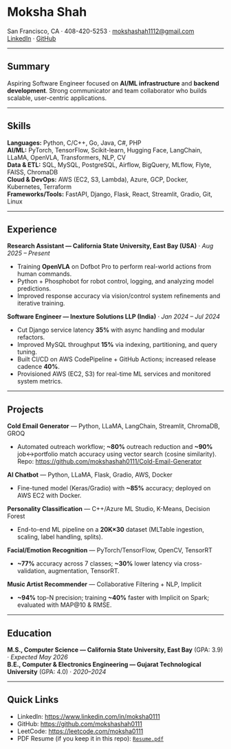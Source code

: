 # Moksha Shah

San Francisco, CA · 408-420-5253 · mokshashah1112@gmail.com  
[LinkedIn](https://www.linkedin.com/in/moksha0111) · [GitHub](https://github.com/mokshashah0111)

---

## Summary
Aspiring Software Engineer focused on **AI/ML infrastructure** and **backend development**. Strong communicator and team collaborator who builds scalable, user-centric applications.

---

## Skills
**Languages:** Python, C/C++, Go, Java, C#, PHP  
**AI/ML:** PyTorch, TensorFlow, Scikit-learn, Hugging Face, LangChain, LLaMA, OpenVLA, Transformers, NLP, CV  
**Data & ETL:** SQL, MySQL, PostgreSQL, Airflow, BigQuery, MLflow, Flyte, FAISS, ChromaDB  
**Cloud & DevOps:** AWS (EC2, S3, Lambda), Azure, GCP, Docker, Kubernetes, Terraform  
**Frameworks/Tools:** FastAPI, Django, Flask, React, Streamlit, Gradio, Git, Linux

---

## Experience
**Research Assistant — California State University, East Bay (USA)** · *Aug 2025 – Present*  
- Training **OpenVLA** on Dofbot Pro to perform real-world actions from human commands.  
- Python + Phosphobot for robot control, logging, and analyzing model predictions.  
- Improved response accuracy via vision/control system refinements and iterative training.

**Software Engineer — Inexture Solutions LLP (India)** · *Jan 2024 – Jul 2024*  
- Cut Django service latency **35%** with async handling and modular refactors.  
- Improved MySQL throughput **15%** via indexing, partitioning, and query tuning.  
- Built CI/CD on AWS CodePipeline + GitHub Actions; increased release cadence **40%**.  
- Provisioned AWS (EC2, S3) for real-time ML services and monitored system metrics.

---

## Projects
**Cold Email Generator** — Python, LLaMA, LangChain, Streamlit, ChromaDB, GROQ  
- Automated outreach workflow; **~80%** outreach reduction and **~90%** job↔portfolio match accuracy using vector search (cosine similarity).  
Repo: https://github.com/mokshashah0111/Cold-Email-Generator

**AI Chatbot** — Python, LLaMA, Flask, Gradio, AWS, Docker  
- Fine-tuned model (Keras/Gradio) with **~85%** accuracy; deployed on AWS EC2 with Docker.

**Personality Classification** — C++/Azure ML Studio, K-Means, Decision Forest  
- End-to-end ML pipeline on a **20K×30** dataset (MLTable ingestion, scaling, label handling, splits).

**Facial/Emotion Recognition** — PyTorch/TensorFlow, OpenCV, TensorRT  
- **~77%** accuracy across 7 classes; **~30%** lower latency via cross-validation, augmentation, TensorRT.

**Music Artist Recommender** — Collaborative Filtering + NLP, Implicit  
- **~94%** top-N precision; training **~40%** faster with Implicit on Spark; evaluated with MAP@10 & RMSE.

---

## Education
**M.S., Computer Science — California State University, East Bay** (GPA: 3.9) · *Expected May 2026*  
**B.E., Computer & Electronics Engineering — Gujarat Technological University** (GPA: 4.0) · *2020–2024*

---

## Quick Links
- LinkedIn: https://www.linkedin.com/in/moksha0111  
- GitHub: https://github.com/mokshashah0111
- LeetCode: https://leetcode.com/moksha0111  
- PDF Resume (if you keep it in this repo): [`Resume.pdf`](./Resume.pdf)
